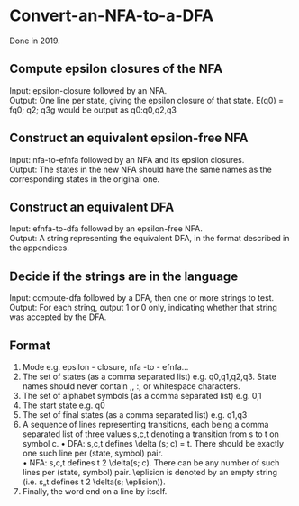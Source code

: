 # Convert-an-NFA-to-a-DFA
Done in 2019.
## Compute epsilon closures of the NFA
Input: epsilon-closure followed by an NFA.  
Output: One line per state, giving the epsilon closure of that state. E(q0) = fq0; q2; q3g would be output as q0:q0,q2,q3

## Construct an equivalent epsilon-free NFA
Input: nfa-to-efnfa followed by an NFA and its epsilon closures.  
Output: The states in the new NFA should have the same names as the corresponding states in the original one.

## Construct an equivalent DFA
Input: efnfa-to-dfa followed by an epsilon-free NFA.  
Output: A string representing the equivalent DFA, in the format described in the appendices.  

## Decide if the strings are in the language
Input: compute-dfa followed by a DFA, then one or more strings to test.
Output: For each string, output 1 or 0 only, indicating whether that string was accepted by the DFA.

## Format
1.  Mode e.g. epsilon - closure, nfa -to - efnfa...
2. The set of states (as a comma separated list) e.g. q0,q1,q2,q3. State names should never contain ,, :, or whitespace characters.
3. The set of alphabet symbols (as a comma separated list) e.g. 0,1
4. The start state e.g. q0
5. The set of final states (as a comma separated list) e.g. q1,q3
6. A sequence of lines representing transitions, each being a comma separated list of three values s,c,t denoting a transition from s to t on symbol c.
• DFA: s,c,t defines \delta (s; c) = t. There should be exactly one such line per (state, symbol) pair.  
• NFA: s,c,t defines t 2 \delta(s; c). There can be any number of such lines per (state, symbol) pair. \eplision is denoted by an empty string (i.e. s„t defines t 2 \delta(s; \eplision)).  
7. Finally, the word end on a line by itself.
